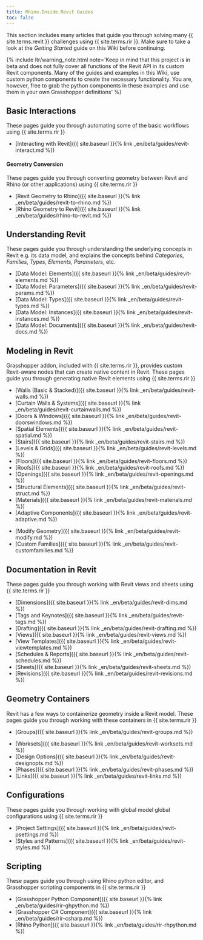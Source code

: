 ```yaml
---
title: Rhino.Inside.Revit Guides
toc: false
---
```


This section includes many articles that guide you through solving many {{ site.terms.revit }} challenges using {{ site.terms.rir }}. Make sure to take a look at the *Getting Started* guide on this Wiki before continuing.

{% include ltr/warning_note.html note='Keep in mind that this project is in beta and does not fully cover all functions of the Revit API in its custom Revit components. Many of the guides and examples in this Wiki, use custom python components to create the necessary functionality. You are, however, free to grab the python components in these examples and use them in your own Grasshopper definitions' %}

<!-- 10 -->
## Basic Interactions
These pages guide you through automating some of the basic workflows using {{ site.terms.rir }}

- [Interacting with Revit]({{ site.baseurl }}{% link _en/beta/guides/revit-interact.md %})

<!-- 20 -->
####  Geometry Conversion

These pages guide you through converting geometry between Revit and Rhino (or other applications) using {{ site.terms.rir }}

- [Revit Geometry to Rhino]({{ site.baseurl }}{% link _en/beta/guides/revit-to-rhino.md %})
- [Rhino Geometry to Revit]({{ site.baseurl }}{% link _en/beta/guides/rhino-to-revit.md %})

<!-- 30 -->
## Understanding Revit
These pages guide you through understanding the underlying concepts in Revit e.g. its data model, and explains the concepts behind *Categories*, *Families*, *Types*, *Elements*, *Parameters*, etc.

- [Data Model: Elements]({{ site.baseurl }}{% link _en/beta/guides/revit-elements.md %})
- [Data Model: Parameters]({{ site.baseurl }}{% link _en/beta/guides/revit-params.md %})
- [Data Model: Types]({{ site.baseurl }}{% link _en/beta/guides/revit-types.md %})
- [Data Model: Instances]({{ site.baseurl }}{% link _en/beta/guides/revit-instances.md %})
- [Data Model: Documents]({{ site.baseurl }}{% link _en/beta/guides/revit-docs.md %})

<!-- 40, 50-->
## Modeling in Revit
Grasshopper addon, included with {{ site.terms.rir }}, provides custom Revit-aware nodes that can create native content in Revit. These pages guide you through generating native Revit elements using {{ site.terms.rir }}

- [Walls (Basic & Stacked)]({{ site.baseurl }}{% link _en/beta/guides/revit-walls.md %})
- [Curtain Walls & Systems]({{ site.baseurl }}{% link _en/beta/guides/revit-curtainwalls.md %})
- [Doors & Windows]({{ site.baseurl }}{% link _en/beta/guides/revit-doorswindows.md %})
- [Spatial Elements]({{ site.baseurl }}{% link _en/beta/guides/revit-spatial.md %})
- [Stairs]({{ site.baseurl }}{% link _en/beta/guides/revit-stairs.md %})
- [Levels & Grids]({{ site.baseurl }}{% link _en/beta/guides/revit-levels.md %})
- [Floors]({{ site.baseurl }}{% link _en/beta/guides/revit-floors.md %})
- [Roofs]({{ site.baseurl }}{% link _en/beta/guides/revit-roofs.md %})
- [Openings]({{ site.baseurl }}{% link _en/beta/guides/revit-openings.md %})
- [Structural Elements]({{ site.baseurl }}{% link _en/beta/guides/revit-struct.md %})
- [Materials]({{ site.baseurl }}{% link _en/beta/guides/revit-materials.md %})
- [Adaptive Components]({{ site.baseurl }}{% link _en/beta/guides/revit-adaptive.md %})
<!-- 58: last -->
- [Modify Geometry]({{ site.baseurl }}{% link _en/beta/guides/revit-modify.md %})
- [Custom Families]({{ site.baseurl }}{% link _en/beta/guides/revit-customfamilies.md %})

<!-- 60 -->
## Documentation in Revit
These pages guide you through working with Revit views and sheets using {{ site.terms.rir }}

- [Dimensions]({{ site.baseurl }}{% link _en/beta/guides/revit-dims.md %})
- [Tags and Keynotes]({{ site.baseurl }}{% link _en/beta/guides/revit-tags.md %})
- [Drafting]({{ site.baseurl }}{% link _en/beta/guides/revit-drafting.md %})
- [Views]({{ site.baseurl }}{% link _en/beta/guides/revit-views.md %})
- [View Templates]({{ site.baseurl }}{% link _en/beta/guides/revit-viewtemplates.md %})
- [Schedules & Reports]({{ site.baseurl }}{% link _en/beta/guides/revit-schedules.md %})
- [Sheets]({{ site.baseurl }}{% link _en/beta/guides/revit-sheets.md %})
- [Revisions]({{ site.baseurl }}{% link _en/beta/guides/revit-revisions.md %})

<!-- 70 -->
## Geometry Containers
Revit has a few ways to containerize geometry inside a Revit model. These pages guide you through working with these containers in {{ site.terms.rir }}

- [Groups]({{ site.baseurl }}{% link _en/beta/guides/revit-groups.md %})
<!-- add Assemblies -->
- [Worksets]({{ site.baseurl }}{% link _en/beta/guides/revit-worksets.md %})
- [Design Options]({{ site.baseurl }}{% link _en/beta/guides/revit-designopts.md %})
- [Phases]({{ site.baseurl }}{% link _en/beta/guides/revit-phases.md %})
- [Links]({{ site.baseurl }}{% link _en/beta/guides/revit-links.md %})

<!-- 80 -->

<!-- 90 -->
## Configurations
These pages guide you through working with global model global configurations using {{ site.terms.rir }}

- [Project Settings]({{ site.baseurl }}{% link _en/beta/guides/revit-psettings.md %})
- [Styles and Patterns]({{ site.baseurl }}{% link _en/beta/guides/revit-styles.md %})

## Scripting
<!-- 100 -->
These pages guide you through using Rhino python editor, and Grasshopper scripting components in {{ site.terms.rir }}

- [Grasshopper Python Component]({{ site.baseurl }}{% link _en/beta/guides/rir-ghpython.md %})
- [Grasshopper C# Component]({{ site.baseurl }}{% link _en/beta/guides/rir-csharp.md %})
- [Rhino Python]({{ site.baseurl }}{% link _en/beta/guides/rir-rhpython.md %})
